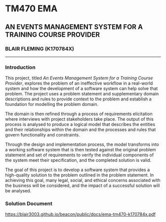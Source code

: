 # TM470 EMA

## AN EVENTS MANAGEMENT SYSTEM FOR A TRAINING COURSE PROVIDER

### BLAIR FLEMING (K170784X)

---

### Introduction

This project, titled _An Events Management System for a Training Course Provider_, explores the problem of an ineffective workflow in a real-world system and how the development of a software system can help solve that problem. The project uses a problem statement and supplementary domain descriptions and rules to provide context to the problem and establish a foundation for modelling the problem domain.

The domain is then refined through a process of requirements elicitation where interviews with project stakeholders take place. The output of this process is analysed to produce a logical model that describes the entities and their relationships within the domain and the processes and rules that govern functionality and constraints.

Through the design and implementation process, the model transforms into a working software system that is then tested against the original problem statement and set of requirements to verify the individual components of the system meet their specification, and the completed solution is valid.

The goal of this project is to develop a software system that provides a high-quality solution to the problem outlined in the problem statement. In achieving this goal, many legal, social, and ethical concerns associated with the business will be considered, and the impact of a successful solution will be analysed.

### Solution Document

https://blair3003.github.io/beacon/public/docs/ema-tm470-k170784x.pdf

